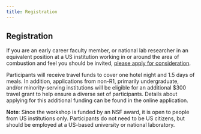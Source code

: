```yaml
---
title: Registration
---
```


## Registration

If you are an early career faculty member, or national lab researcher in an equivalent position at a US institution working in or around the area of combustion and feel you should be invited, [please apply for consideration](https://kyleniemeyer.typeform.com/to/NYlYgV).

Participants will receive travel funds to cover one hotel night and 1.5 days of meals.
In addition, applications from non-R1, primarily undergraduate, and/or minority-serving
institutions will be eligible for an additional $300 travel grant to help ensure a
diverse set of participants. Details about applying for this additional funding can
be found in the online application.

**Note**: Since the workshop is funded by an NSF award, it is open to people from US institutions only.
Participants do not need to be US citizens, but should be employed at a US-based university
or national laboratory.
